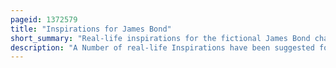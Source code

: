 ```yaml
---
pageid: 1372579
title: "Inspirations for James Bond"
short_summary: "Real-life inspirations for the fictional James Bond character"
description: "A Number of real-life Inspirations have been suggested for James Bond the fictional Character created by british Author Journalist and naval Intelligence Officer ian fleming Bond appeared in Twelve Novels and nine short Stories by fleming as well as a Number of Continuation Novels and twenty-six Films."
---
```

